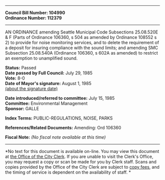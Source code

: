 * * * * *  
  
**Council Bill Number: [](#h0)[](#h2)104990**   
**Ordinance Number: 112379**  
  
* * * * *  
  
AN ORDINANCE amending Seattle Municipal Code Subsections 25.08.520E & F (Parts of Ordinance 106360, s 504 as amended by Ordinance 108552 s 2) to provide for noise monitoring services, and to delete the requirement of a deposit for insuring compliance with the sound limits; and amending SMC Subsection 25.08.540A (Ordinance 106360, s 602A as amended) to restrict an exemption to unamplified sound.  
  
**Status:** Passed   
**Date passed by Full Council:** July 29, 1985   
**Vote:** 8-0   
**Date of Mayor's signature:** August 1, 1985   
[(about the signature date)](/~public/approvaldate.htm)   
  
  
**Date introduced/referred to committee:** July 15, 1985   
**Committee:** Environmental Management   
**Sponsor:** GALLE   
  
**Index Terms:** PUBLIC-REGULATIONS, NOISE, PARKS  
  
**References/Related Documents:** Amending: Ord 106360  
  
**Fiscal Note:** *(No fiscal note available at this time)*  
  
* * * * *  
  
*No text for this document is available on-line. You may view this document at [the Office of the City Clerk](http://www.seattle.gov/leg/clerk/contactUs.htm). If you are unable to visit the Clerk's Office, you may request a copy or scan be made for you by Clerk staff. Scans and copies provided by the Office of the City Clerk are subject to [copy fees](http://clerk.seattle.gov/~public/clerkfees.htm), and the timing of service is dependent on the availability of staff. *  
  
  

